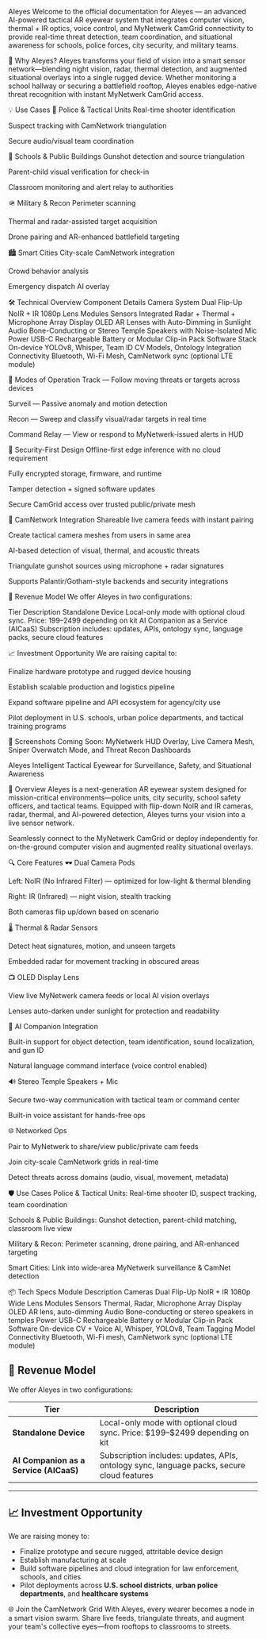 AIeyes
Welcome to the official documentation for AIeyes — an advanced AI-powered tactical AR eyewear system that integrates computer vision, thermal + IR optics, voice control, and MyNetwerk CamGrid connectivity to provide real-time threat detection, team coordination, and situational awareness for schools, police forces, city security, and military teams.



🚀 Why AIeyes?
AIeyes transforms your field of vision into a smart sensor network—blending night vision, radar, thermal detection, and augmented situational overlays into a single rugged device. Whether monitoring a school hallway or securing a battlefield rooftop, AIeyes enables edge-native threat recognition with instant MyNetwerk CamGrid access.

💡 Use Cases
🚓 Police & Tactical Units
Real-time shooter identification

Suspect tracking with CamNetwork triangulation

Secure audio/visual team coordination

🏫 Schools & Public Buildings
Gunshot detection and source triangulation

Parent-child visual verification for check-in

Classroom monitoring and alert relay to authorities

🪖 Military & Recon
Perimeter scanning

Thermal and radar-assisted target acquisition

Drone pairing and AR-enhanced battlefield targeting

🏙️ Smart Cities
City-scale CamNetwork integration

Crowd behavior analysis

Emergency dispatch AI overlay

🛠️ Technical Overview
Component	Details
Camera System	Dual Flip-Up NoIR + IR 1080p Lens Modules
Sensors	Integrated Radar + Thermal + Microphone Array
Display	OLED AR Lenses with Auto-Dimming in Sunlight
Audio	Bone-Conducting or Stereo Temple Speakers with Noise-Isolated Mic
Power	USB-C Rechargeable Battery or Modular Clip-in Pack
Software Stack	On-device YOLOv8, Whisper, Team ID CV Models, Ontology Integration
Connectivity	Bluetooth, Wi-Fi Mesh, CamNetwork sync (optional LTE module)

🎯 Modes of Operation
Track — Follow moving threats or targets across devices

Surveil — Passive anomaly and motion detection

Recon — Sweep and classify visual/radar targets in real time

Command Relay — View or respond to MyNetwerk-issued alerts in HUD

🔐 Security-First Design
Offline-first edge inference with no cloud requirement

Fully encrypted storage, firmware, and runtime

Tamper detection + signed software updates

Secure CamGrid access over trusted public/private mesh

📡 CamNetwork Integration
Shareable live camera feeds with instant pairing

Create tactical camera meshes from users in same area

AI-based detection of visual, thermal, and acoustic threats

Triangulate gunshot sources using microphone + radar signatures

Supports Palantir/Gotham-style backends and security integrations

💼 Revenue Model
We offer AIeyes in two configurations:

Tier	Description
Standalone Device	Local-only mode with optional cloud sync. Price: $199–$2499 depending on kit
AI Companion as a Service (AICaaS)	Subscription includes: updates, APIs, ontology sync, language packs, secure cloud features

📈 Investment Opportunity
We are raising capital to:

Finalize hardware prototype and rugged device housing

Establish scalable production and logistics pipeline

Expand software pipeline and API ecosystem for agency/city use

Pilot deployment in U.S. schools, urban police departments, and tactical training programs

📸 Screenshots
Coming Soon: MyNetwerk HUD Overlay, Live Camera Mesh, Sniper Overwatch Mode, and Threat Recon Dashboards



AIeyes
Intelligent Tactical Eyewear for Surveillance, Safety, and Situational Awareness

🦅 Overview
AIeyes is a next-generation AR eyewear system designed for mission-critical environments—police units, city security, school safety officers, and tactical teams. Equipped with flip-down NoIR and IR cameras, radar, thermal, and AI-powered detection, AIeyes turns your vision into a live sensor network.

Seamlessly connect to the MyNetwerk CamGrid or deploy independently for on-the-ground computer vision and augmented reality situational overlays.

🔍 Core Features
🕶️ Dual Camera Pods

Left: NoIR (No Infrared Filter) — optimized for low-light & thermal blending

Right: IR (Infrared) — night vision, stealth tracking

Both cameras flip up/down based on scenario

🌡️ Thermal & Radar Sensors

Detect heat signatures, motion, and unseen targets

Embedded radar for movement tracking in obscured areas

📺 OLED Display Lens

View live MyNetwerk camera feeds or local AI vision overlays

Lenses auto-darken under sunlight for protection and readability

🧠 AI Companion Integration

Built-in support for object detection, team identification, sound localization, and gun ID

Natural language command interface (voice control enabled)

🔊 Stereo Temple Speakers + Mic

Secure two-way communication with tactical team or command center

Built-in voice assistant for hands-free ops

🌐 Networked Ops

Pair to MyNetwerk to share/view public/private cam feeds

Join city-scale CamNetwork grids in real-time

Detect threats across domains (audio, visual, movement, metadata)

🛡️ Use Cases
Police & Tactical Units: Real-time shooter ID, suspect tracking, team coordination

Schools & Public Buildings: Gunshot detection, parent-child matching, classroom live view

Military & Recon: Perimeter scanning, drone pairing, and AR-enhanced targeting

Smart Cities: Link into wide-area MyNetwerk surveillance & CamNet detection

📦 Tech Specs
Module	Description
Cameras	Dual Flip-Up NoIR + IR 1080p Wide Lens Modules
Sensors	Thermal, Radar, Microphone Array
Display	OLED AR lens, auto-dimming
Audio	Bone-conducting or stereo speakers in temples
Power	USB-C Rechargeable Battery or Modular Clip-in Pack
Software	On-device CV + Voice AI, Whisper, YOLOv8, Team Tagging Model
Connectivity	Bluetooth, Wi-Fi mesh, CamNetwork sync (optional LTE module)

## 💼 Revenue Model

We offer AIeyes in two configurations:

| Tier                                   | Description                                                                                |
| -------------------------------------- | ------------------------------------------------------------------------------------------ |
| **Standalone Device**                  | Local-only mode with optional cloud sync. Price: \$199–\$2499 depending on kit             |
| **AI Companion as a Service (AICaaS)** | Subscription includes: updates, APIs, ontology sync, language packs, secure cloud features |

---

## 📈 Investment Opportunity

We are raising money to:

* Finalize prototype and secure rugged, attritable device design
* Establish manufacturing at scale
* Build software pipelines and cloud integration for law enforcement, schools, and cities
* Pilot deployments across **U.S. school districts**, **urban police departments**, and **healthcare systems**

🌐 Join the CamNetwork Grid
With AIeyes, every wearer becomes a node in a smart vision swarm. Share live feeds, triangulate threats, and augment your team's collective eyes—from rooftops to classrooms to streets.
